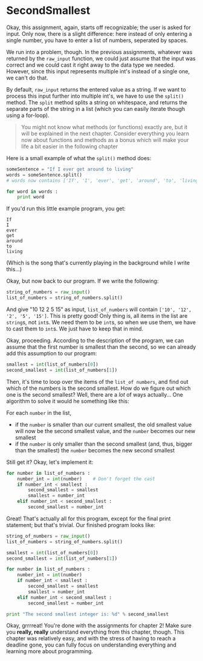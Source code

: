 # SecondSmallest

Okay, this assignment, again, starts off recognizable; the user is asked for 
input. Only now, there is a slight difference: here instead of only entering a 
single number, you have to enter a list of numbers, seperated by spaces.

We run into a problem, though. In the previous assignments, whatever was 
returned by the `raw_input` function, we could just assume that the input was
correct and we could cast it right away to the data type we needed. However, 
since this input represents multiple int's instead of a single one, we can't do
that.

By default, `raw_input` returns the entered value as a string. If we want to 
process this input further into multiple int's, we have to use the `split()` 
method. The `split` method splits a string on whitespace, and returns the
separate parts of the string in a list (which you can easily iterate though
using a for-loop).

> You might not know what methods (or functions) exactly are, but it will be 
explained in the next chapter. Consider everything you learn now about functions
and methods as a bonus which will make your life a bit easier in the following 
chapter

Here is a small example of what the `split()` method does:

```python
someSentence = "If I ever get around to living"
words = someSentence.split()
# words now contains ['If', 'I', 'ever', 'get', 'around', 'to', 'living']

for word in words :
    print word
```

If you'd run this little example program, you get:

```plaintext
If
I
ever
get
around
to
living
```
(Which is the song that's currently playing in the background while I write
this...)

Okay, but now back to our program. If we write the following:

```python
string_of_numbers = raw_input()
list_of_numbers = string_of_numbers.split()
```

And give "10 12 2 5 15" as input, `list_of_numbers` will contain `['10', '12', 
'2', '5', '15']`. This is pretty good! Only thing is, all items in the list are
`string`s, not `int`s. We need them to be `int`s, so when we use them, we have to
cast them to `int`s. We just have to keep that in mind.

Okay, proceeding. According to the description of the program, we can assume 
that the first number is smallest than the second, so we can already add this
assumption to our program:

```python
smallest = int(list_of_numbers[0])
second_smallest = int(list_of_numbers[1])
```

Then, it's time to loop over the items of the `list_of numbers`, and find out 
which of the numbers is the second smallest. How do we figure out which one is 
the second smallest? Well, there are a *lot* of ways actually... One algorithm
to solve it would he something like this:

For each `number` in the list,

-  if the `number` is smaller than our current smallest, the old smallest value
will now be the second smallest value, and the `number` becomes our new smallest
- if the `number` is only smaller than the second smallest (and, thus, bigger
than the smallest) the `number` becomes the new second smallest 

Still get it? Okay, let's implement it:

```python
for number in list_of_numbers :
    number_int = int(number)    # Don't forget the cast
    if number_int < smallest :
        second_smallest = smallest
        smallest = number_int
    elif number_int < second_smallest :
        second_smallest = number_int
```

Great! That's actually all for this program, except for the final print 
statement; but that's trivial. Our finished program looks like: 

```python
string_of_numbers = raw_input()
list_of_numbers = string_of_numbers.split()

smallest = int(list_of_numbers[0])
second_smallest = int(list_of_numbers[1])

for number in list_of_numbers :
    number_int = int(number)
    if number_int < smallest :
        second_smallest = smallest
        smallest = number_int
    elif number_int < second_smallest :
        second_smallest = number_int

print "The second smallest integer is: %d" % second_smallest
```

Okay, grrrreat! You're done with the assignments for chapter 2! Make sure you
**really, really** understand everything from this chapter, though. This chapter
was relatively easy, and with the stress of having to reach a deadline gone, 
you can fully focus on understanding everything and learning more about
programming. 